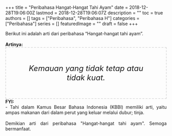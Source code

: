 +++
title = "Peribahasa Hangat-Hangat Tahi Ayam"
date = 2018-12-28T19:06:00Z
lastmod = 2018-12-28T19:06:07Z
description = ""
toc = true
authors = []
tags = ["Peribahasa", "Peribahasa H"]
categories = ["Peribahasa"]
series = []
featuredImage = ""
draft = false
+++

<div dir="ltr" style="text-align: left;" trbidi="on"><div style="text-align: justify;">Berikut ini adalah arti dari peribahasa “Hangat-hangat tahi ayam”.</div><br /><div style="text-align: justify;"><b>Artinya:</b></div><div style="border: 2px dashed #ddd; font-size: 24px; height: auto; margin: 0 auto; padding: 50px; text-align: center; width: auto;"><i>Kemauan yang tidak tetap atau tidak kuat.</i></div><div style="text-align: justify;"><b>FYI:</b><br />- Tahi dalam Kamus Besar Bahasa Indonesia (KBBI) memiliki arti, yaitu ampas makanan dari dalam perut yang keluar melalui dubur; tinja.</div><br /><div style="text-align: justify;">Demikian arti dari peribahasa "Hangat-hangat tahi ayam". Semoga bermanfaat. </div></div>
